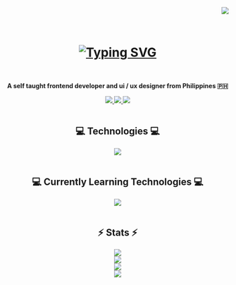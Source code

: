 <div align='right'>
  
  ![](https://komarev.com/ghpvc/?username=rutherx44&base=100&color=84cc16&style=for-the-badge&abbreviated=true&label=PROFILE+VIEWS)
</div>

<br/>

<h1 align="center">
    <a href="https://git.io/typing-svg">
    <img src="https://readme-typing-svg.demolab.com?font=Montserrat&weight=700&size=40&duration=3500&pause=500&color=84CC16&center=true&vCenter=true&width=1200&lines=Hi+there!%F0%9F%91%8B+I'm+Ruther+Dio;I'm+a+Frontend+Developer+and+UI+%2F+UX+Designer;Nice+to+meet+you+%F0%9F%98%84" alt="Typing SVG" />
    </a>
</h1>

<br/>

<!-- <div align="center">
 
 🔭 I’m currently working on **a marketplace**
 
 🌱 I’m currently learning **Docker, Supabase, AWS**

💬 Ask me about **Node.js, React, Firebase... or anything [here](https://github.com/salesp07/salesp07/issues)**

⚡ Fun fact **Game of Thrones Night's Watch cloaks are made from Ikea rugs**

</div> -->

<div align="center">
  <p><b>A self taught frontend developer and ui / ux designer from Philippines 🇵🇭</b></p>
  <a href="mailto:ruther.diox04@gmail.com target="_blank">
    <img src="https://img.shields.io/badge/Gmail-f43f5e?style=for-the-badge&logo=gmail&logoColor=white" />
  </a>
  <a href="www.linkedin.com/in/ruther-dio-b3058b248" target="_blank">
    <img src="https://img.shields.io/badge/LinkedIn-3b82f6?style=for-the-badge&logo=linkedin&logoColor=#06b6d4" target="_blank" />
  </a>
  <a href="https://ruther-portfolio.vercel.app/" target="_blank">
     <img src="https://img.shields.io/badge/Portfolio-84cc16?style=for-the-badge&logo=todoist&logoColor=white" target="_blank" /> <!-- sqlite, safari, google-chrome are other good icon options -->
  </a>
</div>

<br/>
 
<h2 align="center">💻 Technologies 💻</h2>
<div align="center">
    <img src="https://skillicons.dev/icons?i=vscode,github,git,html,css,javascript,react,nextjs,tailwind,bootstrap,mui,figma,ai,ps&perline=4" />
</div>

<br/>
 
<h2 align="center">💻 Currently Learning Technologies 💻</h2>
<div align="center">
    <img src="https://skillicons.dev/icons?i=ruby,rails,postgres" />
</div>

<br/>

<!-- <div align="center">
  <h2>🐍 My Contributions 🐍</h2>
  <img alt="snake eating my contributions" src="https://raw.githubusercontent.com/salesp07/salesp07/output/github-contribution-grid-snake.svg" />
</div> -->

<h2 align="center">⚡ Stats ⚡</h2>
<div align=center>
    
  ![](https://github-readme-stats.vercel.app/api?username=rutherx44&theme=merko&hide_border=true&include_all_commits=true&count_private=true)<br/>
  ![](https://nirzak-streak-stats.vercel.app/?user=rutherx44&theme=merko&hide_border=true)<br/>
  ![](https://github-readme-stats.vercel.app/api/top-langs/?username=rutherx44&theme=merko&hide_border=true&include_all_commits=true&count_private=true&layout=compact)<br/>
  ![](https://github-contributor-stats.vercel.app/api?username=rutherx44&limit=5&theme=merko&combine_all_yearly_contributions=true&hide_border=true)
</div>

